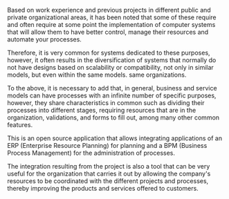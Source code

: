 Based on work experience and previous projects in different public and private organizational areas, it has been noted that some of these require and often require at some point the implementation of computer systems that will allow them to have better control, manage their resources and automate your processes.

Therefore, it is very common for systems dedicated to these purposes, however, it often results in the diversification of systems that normally do not have designs based on scalability or compatibility, not only in similar models, but even within the same models. same organizations.

To the above, it is necessary to add that, in general, business and service models can have processes with an infinite number of specific purposes, however, they share characteristics in common such as dividing their processes into different stages, requiring resources that are in the organization, validations, and forms to fill out, among many other common features.

This is an open source application that allows integrating applications of an ERP (Enterprise Resource Planning) for planning and a BPM (Business Process Management) for the administration of processes.

The integration resulting from the project is also a tool that can be very useful for the organization that carries it out by allowing the company's resources to be coordinated with the different projects and processes, thereby improving the products and services offered to customers.